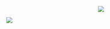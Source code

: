 <div align="center">
  <img src="https://github-readme-stats.vercel.app/api?username=138paulmiller&show_icons=true&hide_title=true" />
</div>

![](https://komarev.com/ghpvc/?username=138paulmiller)
